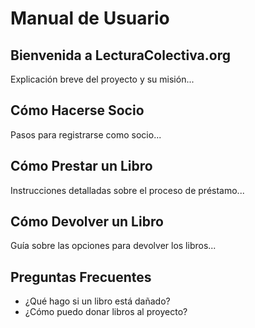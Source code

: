 # Manual de Usuario

## Bienvenida a LecturaColectiva.org
Explicación breve del proyecto y su misión...

## Cómo Hacerse Socio
Pasos para registrarse como socio...

## Cómo Prestar un Libro
Instrucciones detalladas sobre el proceso de préstamo...

## Cómo Devolver un Libro
Guía sobre las opciones para devolver los libros...

## Preguntas Frecuentes
- ¿Qué hago si un libro está dañado?
- ¿Cómo puedo donar libros al proyecto?
